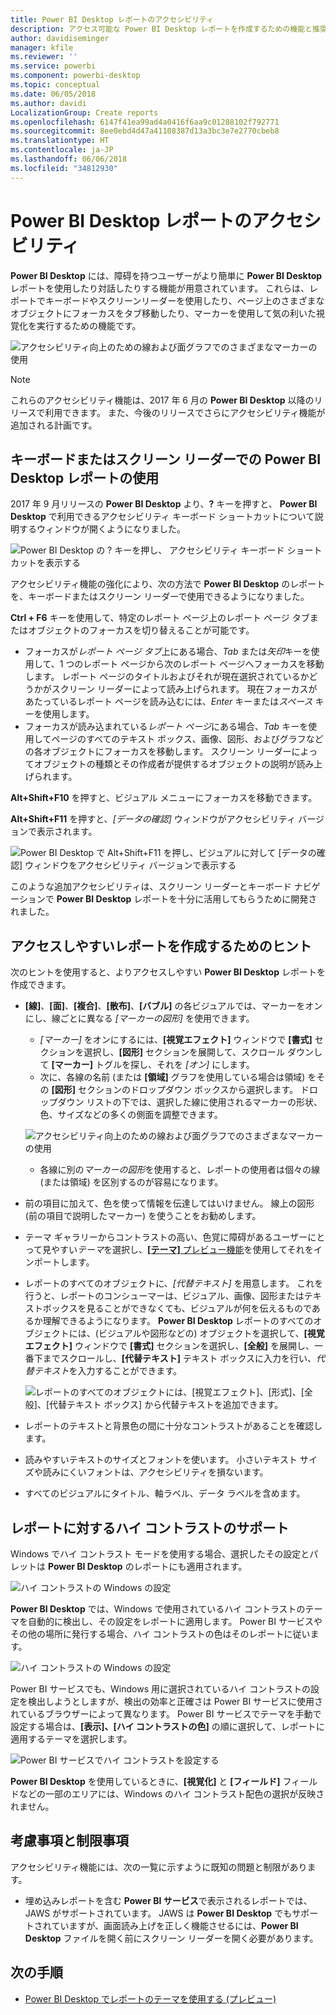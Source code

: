 ```yaml
---
title: Power BI Desktop レポートのアクセシビリティ
description: アクセス可能な Power BI Desktop レポートを作成するための機能と推奨事項
author: davidiseminger
manager: kfile
ms.reviewer: ''
ms.service: powerbi
ms.component: powerbi-desktop
ms.topic: conceptual
ms.date: 06/05/2018
ms.author: davidi
LocalizationGroup: Create reports
ms.openlocfilehash: 6147f41ea99ad4a0416f6aa9c01288102f792771
ms.sourcegitcommit: 8ee0ebd4d47a41108387d13a3bc3e7e2770cbeb8
ms.translationtype: HT
ms.contentlocale: ja-JP
ms.lasthandoff: 06/06/2018
ms.locfileid: "34812930"
---
```

# <a name="accessibility-in-power-bi-desktop-reports"></a>Power BI Desktop レポートのアクセシビリティ
**Power BI Desktop** には、障碍を持つユーザーがより簡単に **Power BI Desktop** レポートを使用したり対話したりする機能が用意されています。 これらは、レポートでキーボードやスクリーンリーダーを使用したり、ページ上のさまざまなオブジェクトにフォーカスをタブ移動したり、マーカーを使用して気の利いた視覚化を実行するための機能です。

![アクセシビリティ向上のための線および面グラフでのさまざまなマーカーの使用](media/desktop-accessibility/accessibility_01.png)

> [!NOTE]
> これらのアクセシビリティ機能は、2017 年 6 月の **Power BI Desktop** 以降のリリースで利用できます。 また、今後のリリースでさらにアクセシビリティ機能が追加される計画です。
> 
> 

## <a name="consuming-a-power-bi-desktop-report-with-a-keyboard-or-screen-reader"></a>キーボードまたはスクリーン リーダーでの Power BI Desktop レポートの使用
2017 年 9 月リリースの **Power BI Desktop** より、**?** キーを押すと、 **Power BI Desktop** で利用できるアクセシビリティ キーボード ショートカットについて説明するウィンドウが開くようになりました。

![Power BI Desktop の ? キーを押し、 アクセシビリティ キーボード ショートカットを表示する](media/desktop-accessibility/accessibility_03.png)

アクセシビリティ機能の強化により、次の方法で **Power BI Desktop** のレポートを、キーボードまたはスクリーン リーダーで使用できるようになりました。

**Ctrl + F6** キーを使用して、特定のレポート ページ上のレポート ページ タブまたはオブジェクトのフォーカスを切り替えることが可能です。

* フォーカスが*レポート ページ タブ*上にある場合、*Tab* または*矢印*キーを使用して、1 つのレポート ページから次のレポート ページへフォーカスを移動します。 レポート ページのタイトルおよびそれが現在選択されているかどうかがスクリーン リーダーによって読み上げられます。 現在フォーカスがあたっているレポート ページを読み込むには、*Enter* キーまたは*スペース* キーを使用します。
* フォーカスが読み込まれている*レポート ページ*にある場合、*Tab* キーを使用してページのすべてのテキスト ボックス、画像、図形、およびグラフなどの各オブジェクトにフォーカスを移動します。 スクリーン リーダーによってオブジェクトの種類とその作成者が提供するオブジェクトの説明が読み上げられます。 

**Alt+Shift+F10** を押すと、ビジュアル メニューにフォーカスを移動できます。

**Alt+Shift+F11** を押すと、*[データの確認]* ウィンドウがアクセシビリティ バージョンで表示されます。

![Power BI Desktop で Alt+Shift+F11 を押し、ビジュアルに対して [データの確認] ウィンドウをアクセシビリティ バージョンで表示する](media/desktop-accessibility/accessibility_04.png)

このような追加アクセシビリティは、スクリーン リーダーとキーボード ナビゲーションで **Power BI Desktop** レポートを十分に活用してもらうために開発されました。

## <a name="tips-for-creating-accessible-reports"></a>アクセスしやすいレポートを作成するためのヒント
次のヒントを使用すると、よりアクセスしやすい **Power BI Desktop** レポートを作成できます。

* **[線]**、**[面]**、**[複合]**、**[散布]**、**[バブル]** の各ビジュアルでは、マーカーをオンにし、線ごとに異なる *[マーカーの図形]* を使用できます。
  
  * *[マーカー]* をオンにするには、**[視覚エフェクト]** ウィンドウで **[書式]** セクションを選択し、**[図形]** セクションを展開して、スクロール ダウンして **[マーカー]** トグルを探し、それを *[オン]* にします。
  * 次に、各線の名前 (または **[領域]** グラフを使用している場合は領域) をその **[図形]** セクションのドロップダウン ボックスから選択します。 ドロップダウン リストの下では、選択した線に使用されるマーカーの形状、色、サイズなどの多くの側面を調整できます。
  
  ![アクセシビリティ向上のための線および面グラフでのさまざまなマーカーの使用](media/desktop-accessibility/accessibility_01.png)
  
  * 各線に別の*マーカーの図形*を使用すると、レポートの使用者は個々の線 (または領域) を区別するのが容易になります。
* 前の項目に加えて、色を使って情報を伝達してはいけません。 線上の図形 (前の項目で説明したマーカー) を使うことをお勧めします。
* テーマ ギャラリーからコントラストの高い、色覚に障碍があるユーザーにとって見やすい*テーマ*を選択し、[**[テーマ]** プレビュー機能](desktop-report-themes.md)を使用してそれをインポートします。
* レポートのすべてのオブジェクトに、*[代替テキスト]* を用意します。 これを行うと、レポートのコンシューマーは、ビジュアル、画像、図形またはテキストボックスを見ることができなくても、ビジュアルが何を伝えるものであるか理解できるようになります。 **Power BI Desktop** レポートのすべてのオブジェクトには、(ビジュアルや図形などの) オブジェクトを選択して、**[視覚エフェクト]** ウィンドウで **[書式]** セクションを選択し、**[全般]** を展開し、一番下までスクロールし、**[代替テキスト]** テキスト ボックスに入力を行い、*代替テキスト*を入力することができます。
  
  ![レポートのすべてのオブジェクトには、[視覚エフェクト]、[形式]、[全般]、[代替テキスト ボックス] から代替テキストを追加できます。](media/desktop-accessibility/accessibility_02.png)
* レポートのテキストと背景色の間に十分なコントラストがあることを確認します。
* 読みやすいテキストのサイズとフォントを使います。 小さいテキスト サイズや読みにくいフォントは、アクセシビリティを損ないます。
* すべてのビジュアルにタイトル、軸ラベル、データ ラベルを含めます。

## <a name="high-contrast-support-for-reports"></a>レポートに対するハイ コントラストのサポート

Windows でハイ コントラスト モードを使用する場合、選択したその設定とパレットは **Power BI Desktop** のレポートにも適用されます。 

![ハイ コントラストの Windows の設定](media/desktop-accessibility/accessibility_05.png)

**Power BI Desktop** では、Windows で使用されているハイ コントラストのテーマを自動的に検出し、その設定をレポートに適用します。 Power BI サービスやその他の場所に発行する場合、ハイ コントラストの色はそのレポートに従います。

![ハイ コントラストの Windows の設定](media/desktop-accessibility/accessibility_05b.png)

Power BI サービスでも、Windows 用に選択されているハイ コントラストの設定を検出しようとしますが、検出の効率と正確さは Power BI サービスに使用されているブラウザーによって異なります。 Power BI サービスでテーマを手動で設定する場合は、**[表示]、[ハイ コントラストの色]** の順に選択して、レポートに適用するテーマを選択します。

![Power BI サービスでハイ コントラストを設定する](media/desktop-accessibility/accessibility_06.png)

**Power BI Desktop** を使用しているときに、**[視覚化]** と **[フィールド]** フィールドなどの一部のエリアには、Windows のハイ コントラスト配色の選択が反映されません。


## <a name="considerations-and-limitations"></a>考慮事項と制限事項
アクセシビリティ機能には、次の一覧に示すように既知の問題と制限があります。

* 埋め込みレポートを含む **Power BI サービス**で表示されるレポートでは、JAWS がサポートされています。 JAWS は **Power BI Desktop** でもサポートされていますが、画面読み上げを正しく機能させるには、**Power BI Desktop** ファイルを開く前にスクリーン リーダーを開く必要があります。

## <a name="next-steps"></a>次の手順
* [Power BI Desktop でレポートのテーマを使用する (プレビュー)](desktop-report-themes.md)

